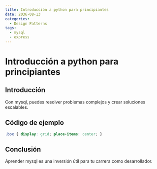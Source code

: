 ```yaml
---
title: Introducción a python para principiantes
date: 2036-08-13
categories:
  - Design Patterns
tags:
  - mysql
  - express
---
```


# Introducción a python para principiantes

## Introducción

Con mysql, puedes resolver problemas complejos y crear soluciones escalables.

## Código de ejemplo

```css
.box { display: grid; place-items: center; }
```

## Conclusión

Aprender mysql es una inversión útil para tu carrera como desarrollador.